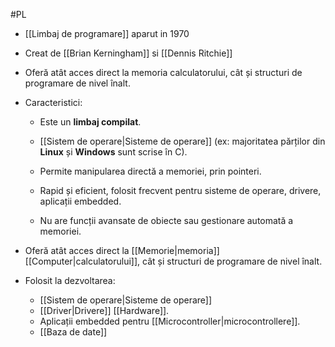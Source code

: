 #PL 

- [[Limbaj de programare]] aparut in 1970
- Creat de [[Brian Kerningham]] si [[Dennis Ritchie]]

- Oferă atât acces direct la memoria calculatorului, cât și structuri de programare de nivel înalt.
- Caracteristici:

	- Este un **limbaj compilat**.

	- [[Sistem de operare|Sisteme de operare]] (ex: majoritatea părților din **Linux** și **Windows** sunt scrise în C).

    
	- Permite manipularea directă a memoriei, prin pointeri.
    
	- Rapid și eficient, folosit frecvent pentru sisteme de operare, drivere, aplicații embedded.
    
	- Nu are funcții avansate de obiecte sau gestionare automată a memoriei.

- Oferă atât acces direct la [[Memorie|memoria]] [[Computer|calculatorului]], cât și structuri de programare de nivel înalt.
- Folosit la dezvoltarea:
	- [[Sistem de operare|Sisteme de operare]]
	- [[Driver|Drivere]] [[Hardware]].
	- Aplicații embedded pentru [[Microcontroller|microcontrollere]].
	- [[Baza de date]]

